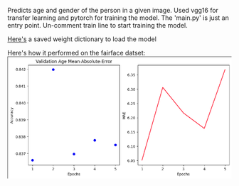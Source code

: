Predicts age and gender of the person in a given image. Used vgg16 for transfer learning and pytorch for training the model. The 'main.py' is just an entry point. Un-comment train line to start training the model.

<a href="https://drive.google.com/file/d/1qBvXXA3K5icFInU0MCAvpZwBTR8S8bSP/view?usp=drive_link">Here's</a> a saved weight dictionary to load the model

Here's how it performed on the fairface datset:
![Model Accuracy Plot](aaa.png)

